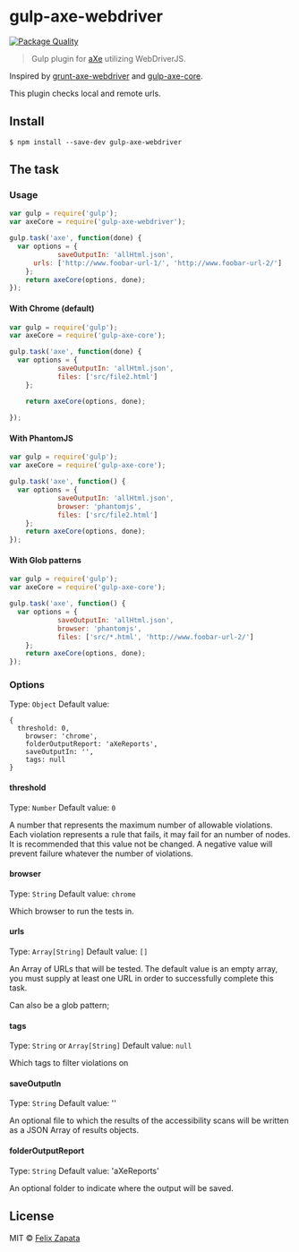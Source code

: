 # gulp-axe-webdriver

[![Package Quality](http://npm.packagequality.com/badge/gulp-axe-webdriver.png)](http://npm.packagequality.com/badge/gulp-axe-webdriver.png)

> Gulp plugin for [aXe](https://github.com/dequelabs/axe-core) utilizing WebDriverJS.

Inspired by [grunt-axe-webdriver](https://github.com/dequelabs/grunt-axe-webdriver) and [gulp-axe-core](https://github.com/felixzapata/gulp-axe-core).

This plugin checks local and remote urls.

## Install

```
$ npm install --save-dev gulp-axe-webdriver
```

## The task

### Usage

```js
var gulp = require('gulp');
var axeCore = require('gulp-axe-webdriver');

gulp.task('axe', function(done) {
  var options = {
			saveOutputIn: 'allHtml.json',
      urls: ['http://www.foobar-url-1/', 'http://www.foobar-url-2/']
	};
	return axeCore(options, done);
});

```

#### With Chrome (default)

```js
var gulp = require('gulp');
var axeCore = require('gulp-axe-core');

gulp.task('axe', function(done) {
  var options = {
			saveOutputIn: 'allHtml.json',
			files: ['src/file2.html']
	};

	return axeCore(options, done);
	
});

```

#### With PhantomJS

```js
var gulp = require('gulp');
var axeCore = require('gulp-axe-core');

gulp.task('axe', function() {
  var options = {
			saveOutputIn: 'allHtml.json',
			browser: 'phantomjs',
			files: ['src/file2.html']
	};
	return axeCore(options, done);
});

```

#### With Glob patterns

```js
var gulp = require('gulp');
var axeCore = require('gulp-axe-core');

gulp.task('axe', function() {
  var options = {
			saveOutputIn: 'allHtml.json',
			browser: 'phantomjs',
			files: ['src/*.html', 'http://www.foobar-url-2/']
	};
	return axeCore(options, done);
});

```

### Options
Type: `Object`
Default value:
```
{
  threshold: 0,
	browser: 'chrome',
	folderOutputReport: 'aXeReports',
	saveOutputIn: '',
	tags: null
}
```

#### threshold
Type: `Number`
Default value: `0`

A number that represents the maximum number of allowable violations. Each violation represents a rule that fails, it may fail for an number of nodes. It is recommended that this value not be changed.
A negative value will prevent failure whatever the number of violations.

#### browser
Type: `String`
Default value: `chrome`

Which browser to run the tests in.

#### urls
Type: `Array[String]`
Default value: `[]`

An Array of URLs that will be tested. The default value is an empty array, you must supply at least one URL in order to successfully complete this task.

Can also be a glob pattern;

#### tags
Type: `String` or `Array[String]`
Default value: `null`

Which tags to filter violations on

#### saveOutputIn
Type: `String`
Default value: ''

An optional file to which the results of the accessibility scans will be written as a JSON Array of results objects.

#### folderOutputReport
Type: `String`
Default value: 'aXeReports'

An optional folder to indicate where the output will be saved.

## License

MIT © [Felix Zapata](http://github.com/felixzapata)
